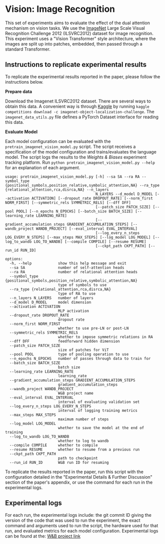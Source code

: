 # Vision: Image Recognition

This set of experiments aims to evaluate the effect of the dual attention mechanism on vision tasks. We use the [ImageNet](https://image-net.org/) Large Scale Visual Recognition Challenge 2012 (ILSVRC2012) dataset for image recognition. This experiment uses a "Vision Transformer" style architecture, where the images are split up into patches, embedded, then passed through a standard Transformer.

## Instructions to replicate experimental results

To replicate the experimental results reported in the paper, please follow the instructions below.

**Prepare data**

Download the Imagenet ILSVRC2012 dataset. There are several ways to obtain this data. A convenient way is through [Kaggle](https://www.kaggle.com/c/imagenet-object-localization-challenge/data?source=post_page-----ac90f3db5cf9--------------------------------&select=ILSVRC) by running `kaggle competitions download -c imagenet-object-localization-challenge`. The `imagenet_data_utils.py` file defines a PyTorch Dataset interface for reading this data.

**Evaluate Model**

Each model configuration can be evaluated with the `pretrain_imagenet_vision_model.py` script. The script receives a specification of the model configuration and trains/evaluates the language model. The script logs the results to the *Weights & Biases* experiment tracking platform. Run `python pretrain_imagenet_vision_model.py --help` for an explanation of each argument.

```
usage: pretrain_imagenet_vision_model.py [-h] --sa SA --ra RA --symbol_type {positional_symbols,position_relative,symbolic_attention,NA} --ra_type {relational_attention,rca,disrca,NA} --n_layers
                                         N_LAYERS --d_model D_MODEL [--activation ACTIVATION] [--dropout_rate DROPOUT_RATE] [--norm_first NORM_FIRST] [--symmetric_rels SYMMETRIC_RELS] [--dff DFF]
                                         [--patch_size PATCH_SIZE] [--pool POOL] [--n_epochs N_EPOCHS] [--batch_size BATCH_SIZE] [--learning_rate LEARNING_RATE]
                                         [--gradient_accumulation_steps GRADIENT_ACCUMULATION_STEPS] [--wandb_project WANDB_PROJECT] [--eval_interval EVAL_INTERVAL]
                                         [--log_every_n_steps LOG_EVERY_N_STEPS] [--max_steps MAX_STEPS] [--log_model LOG_MODEL] [--log_to_wandb LOG_TO_WANDB] [--compile COMPILE] [--resume RESUME]
                                         [--ckpt_path CKPT_PATH] [--run_id RUN_ID]

options:
  -h, --help            show this help message and exit
  --sa SA               number of self-attention heads
  --ra RA               number of relational attention heads
  --symbol_type {positional_symbols,position_relative,symbolic_attention,NA}
                        type of symbols to use
  --ra_type {relational_attention,rca,disrca,NA}
                        type of RA to use
  --n_layers N_LAYERS   number of layers
  --d_model D_MODEL     model dimension
  --activation ACTIVATION
                        MLP activation
  --dropout_rate DROPOUT_RATE
                        dropout rate
  --norm_first NORM_FIRST
                        whether to use pre-LN or post-LN
  --symmetric_rels SYMMETRIC_RELS
                        whether to impose symmetric relations in RA
  --dff DFF             feedforward hidden dimension
  --patch_size PATCH_SIZE
                        size of patches for ViT
  --pool POOL           type of pooling operation to use
  --n_epochs N_EPOCHS   number of passes through data to train for
  --batch_size BATCH_SIZE
                        batch size
  --learning_rate LEARNING_RATE
                        learning_rate
  --gradient_accumulation_steps GRADIENT_ACCUMULATION_STEPS
                        gradient_accumulation_steps
  --wandb_project WANDB_PROJECT
                        W&B project name
  --eval_interval EVAL_INTERVAL
                        interval of evaluating validation set
  --log_every_n_steps LOG_EVERY_N_STEPS
                        interval of logging training metrics
  --max_steps MAX_STEPS
                        maximum number of steps
  --log_model LOG_MODEL
                        whether to save the model at the end of training
  --log_to_wandb LOG_TO_WANDB
                        whether to log to wandb
  --compile COMPILE     whether to compile
  --resume RESUME       whether to resume from a previous run
  --ckpt_path CKPT_PATH
                        path to checkpoint
  --run_id RUN_ID       W&B run ID for resuming
```

To replicate the results reported in the paper, run this script with the configuration detailed in the "Experimental Details & Further Discussion" section of the paper's appendix, or use the command for each run in the experimental logs.

## Experimental logs

For each run, the experimental logs include: the git commit ID giving the version of the code that was used to run the experiment, the exact command and arguments used to run the script, the hardware used for that run, and evaluated metrics for each model configuration. Experimental logs can be found at the: [W&B project link](https://wandb.ai/awni00/dual_attention--Vision-IMAGENET)